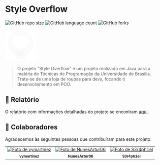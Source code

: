 # Style Overflow

![GitHub repo size](https://img.shields.io/github/repo-size/iuricode/README-template?style=for-the-badge)
![GitHub language count](https://img.shields.io/github/languages/count/iuricode/README-template?style=for-the-badge)
![GitHub forks](https://img.shields.io/github/forks/iuricode/README-template?style=for-the-badge)

<img src="src/main/resources/css/git.png" width="100px" alt="Logo - Loja">

> O projeto "Style Overflow" é um projeto realizado em Java para a matéria de Técnicas de Programação da Universidade de Brasília. Trata-se de uma loja de roupas para devs, focando o desenvolvimento em POO.

## 🚀 Relatório

O relatório com informações detalhadas do projeto se encontram [aqui](relatorio.pdf).

## 🤝 Colaboradores

Agradecemos às seguintes pessoas que contribuíram para este projeto:

<table>
  <tr>
    <td align="center">
      <a href="#">
        <img src="https://avatars.githubusercontent.com/u/126117535?v=4" width="100px;" alt="Foto de vymartinez"/><br>
        <sub>
          <b>vymartinez</b>
        </sub>
      </a>
    </td>
    <td align="center">
      <a href="#">
        <img src="https://avatars.githubusercontent.com/u/168049796?v=4" width="100px;" alt="Foto de NunesArtur06"/><br>
        <sub>
          <b>NunesArtur06</b>
        </sub>
      </a>
    </td>
    <td align="center">
      <a href="#">
        <img src="https://avatars.githubusercontent.com/u/165672114?v=4" width="100px;" alt="Foto de S3r4ph1el"/><br>
        <sub>
          <b>S3r4ph1el</b>
        </sub>
      </a>
    </td>
  </tr>
</table>
